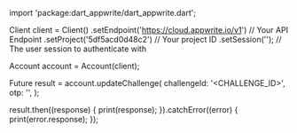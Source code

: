 import 'package:dart_appwrite/dart_appwrite.dart';

Client client = Client()
  .setEndpoint('https://cloud.appwrite.io/v1') // Your API Endpoint
  .setProject('5df5acd0d48c2') // Your project ID
  .setSession(''); // The user session to authenticate with

Account account = Account(client);

Future result = account.updateChallenge(
  challengeId: '<CHALLENGE_ID>',
  otp: '<OTP>',
);

result.then((response) {
  print(response);
}).catchError((error) {
  print(error.response);
});
